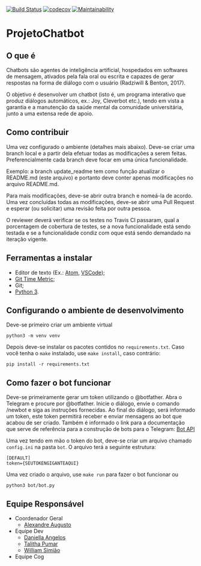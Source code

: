 [![Build Status](https://travis-ci.org/ComputerSocietyUNB/ProjetoChatbot.svg?branch=master)](https://travis-ci.org/ComputerSocietyUNB/ProjetoChatbot)
[![codecov](https://codecov.io/gh/ComputerSocietyUNB/ProjetoChatbot/branch/master/graph/badge.svg)](https://codecov.io/gh/ComputerSocietyUNB/ProjetoChatbot)
[![Maintainability](https://api.codeclimate.com/v1/badges/ffdec12c3e0377893317/maintainability)](https://codeclimate.com/github/ComputerSocietyUNB/ProjetoChatbot/maintainability)

# ProjetoChatbot

## O que é

Chatbots são agentes de inteligência artificial, hospedados em softwares de
mensagem, ativados pela fala oral ou escrita e capazes de gerar respostas na
forma de diálogo com o usuário (Radziwill & Benton, 2017).

O objetivo é desenvolver um chatbot (isto é, um programa interativo que produz
diálogos automáticos, ex.: Joy, Cleverbot etc.), tendo em vista a garantia e
a manutenção da saúde mental da comunidade universitária, junto a uma extensa
rede de apoio.

## Como contribuir

Uma vez configurado o ambiente (detalhes mais abaixo). Deve-se criar uma
branch local e a partir dela efetuar todas as modificações a serem feitas.
Preferencialmente cada branch deve focar em uma única funcionalidade.

Exemplo:
a branch update_readme tem como função atualizar o README.md (este arquivo)
e portanto deve conter apenas modificações no arquivo README.md.

Para mais modificações, deve-se abrir outra branch e nomeá-la de acordo. Uma
vez concluídas todas as modificações, deve-se abrir uma Pull Request e esperar
(ou solicitar) uma revisão feita por outra pessoa.

O reviewer deverá verificar se os testes no Travis CI passaram, qual a
porcentagem de cobertura de testes, se a nova funcionalidade está sendo
testada e se a funcionalidade condiz com oque está sendo demandado na iteração
vigente.

## Ferramentas a instalar

* Editor de texto (Ex.: [Atom](https://atom.io/), [VSCode](https://code.visualstudio.com/));
* [Git Time Metric](https://github.com/git-time-metric/gtm);
* Git;
* [Python 3](https://www.python.org/downloads/).

## Configurando o ambiente de desenvolvimento

Deve-se primeiro criar um ambiente virtual

```
python3 -m venv venv
```

Depois deve-se instalar os pacotes contidos no `requirements.txt`. Caso você
tenha o `make` instalado, use `make install`, caso contrário:

```
pip install -r requirements.txt
```

## Como fazer o bot funcionar

Deve-se primeiramente gerar um token utilizando o @botfather. Abra o Telegram e
procure por @botfather. Inicie o diálogo, envie o comando /newbot e siga as
instruções fornecidas. Ao final do diálogo, será informado um token, este token
permitirá receber e enviar mensagens ao bot que acabou de ser criado. Também é
informado o link para a documentação que serve de referência para a construção
de bots para o Telegram: [Bot API](https://core.telegram.org/bots/api)

Uma vez tendo em mão o token do bot, deve-se criar um arquivo chamado
`config.ini` na pasta `bot`. O arquivo terá a seguinte estrutura:

```
[DEFAULT]
token={SEUTOKENGIGANTEAQUI}
```

Uma vez criado o arquivo, use `make run` para fazer o bot funcionar ou

```
python3 bot/bot.py
```

## Equipe Responsável

* Coordenador Geral
  * [Alexandre Augusto](https://github.com/alexandrebarbaruiva)
* Equipe Dev
  * [Daniella Angelos](https://github.com/daniangelos)
  * [Talitha Pumar](https://github.com/tapumar)
  * [William Simião](https://github.com/williamsimiao)
* Equipe Cog
